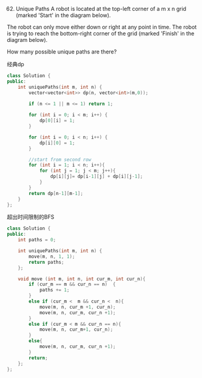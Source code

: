 62. Unique Paths
A robot is located at the top-left corner of a m x n grid (marked 'Start' in the diagram below).

The robot can only move either down or right at any point in time. The robot is trying to reach the bottom-right corner of the grid (marked 'Finish' in the diagram below).

How many possible unique paths are there?

经典dp
```c++
class Solution {
public:
    int uniquePaths(int m, int n) {
        vector<vector<int>> dp(n, vector<int>(m,0));

        if (n <= 1 || m <= 1) return 1;
        
        for (int i = 0; i < m; i++) {
            dp[0][i] = 1;
        }

        for (int i = 0; i < n; i++) {
            dp[i][0] = 1;
        }

        //start from second row
        for (int i = 1; i < n; i++){
            for (int j = 1; j < m; j++){
                dp[i][j]= dp[i-1][j] + dp[i][j-1];
            }
        }
        return dp[n-1][m-1]; 
    }
};
```

超出时间限制的BFS
```c++
class Solution {
public:
    int paths = 0;

    int uniquePaths(int m, int n) {
        move(m, n, 1, 1);
        return paths;
    };

    void move (int m, int n, int cur_m, int cur_n){
        if (cur_m == m && cur_n == n)  {
            paths += 1;
        }
        else if (cur_m <  m && cur_n <  n){
            move(m, n, cur_m +1, cur_n);
            move(m, n, cur_m, cur_n +1);
        }
        else if (cur_m < m && cur_n == n){
            move(m, n, cur_m+1, cur_n);
        }
        else{
            move(m, n, cur_m, cur_n +1);
        }
        return;
    };
};
```